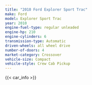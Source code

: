 ```yaml
---
title: "2010 Ford Explorer Sport Trac"
make: Ford
model: Explorer Sport Trac
year: 2010
engine-fuel-type: regular unleaded
engine-hp: 210
engine-cylinders: 6
transmission-type: Automatic
driven-wheels: all wheel drive
number-of-doors: 4
market-category: Crossover
vehicle-size: Compact
vehicle-style: Crew Cab Pickup
---
```


{{< car_info >}}
